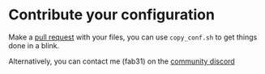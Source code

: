 # Contribute your configuration

Make a [pull request](https://github.com/hyprland-community/pyprland/compare) with your files, you can use `copy_conf.sh` to get things done in a blink.

Alternatively, you can contact me (fab31) on the [community discord](https://discord.com/invite/zzWqvcKRMy)
